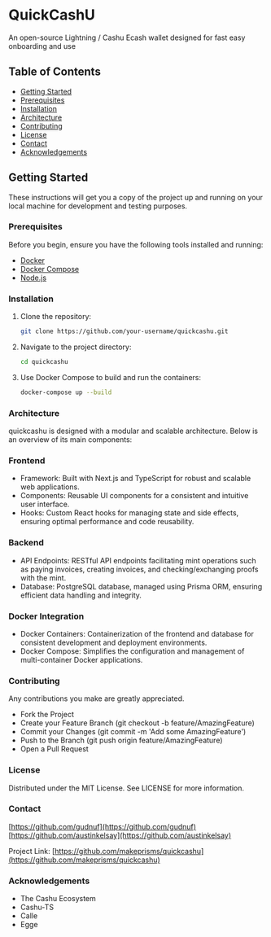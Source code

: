 # QuickCashU

An open-source Lightning / Cashu Ecash wallet designed for fast easy onboarding and use

## Table of Contents

- [Getting Started](#getting-started)
- [Prerequisites](#prerequisites)
- [Installation](#installation)
- [Architecture](#architecture)
- [Contributing](#contributing)
- [License](#license)
- [Contact](#contact)
- [Acknowledgements](#acknowledgements)

## Getting Started

These instructions will get you a copy of the project up and running on your local machine for development and testing purposes.

### Prerequisites

Before you begin, ensure you have the following tools installed and running:

- [Docker](https://www.docker.com/)
- [Docker Compose](https://docs.docker.com/compose/)
- [Node.js](https://nodejs.org/en/)

### Installation

1. Clone the repository:
   ```bash
   git clone https://github.com/your-username/quickcashu.git
   
2. Navigate to the project directory:

    ```bash
    cd quickcashu

3. Use Docker Compose to build and run the containers:

    ```bash
    docker-compose up --build

### Architecture

quickcashu is designed with a modular and scalable architecture. Below is an overview of its main components:

### Frontend
- Framework: Built with Next.js and TypeScript for robust and scalable web applications.
- Components: Reusable UI components for a consistent and intuitive user interface.
- Hooks: Custom React hooks for managing state and side effects, ensuring optimal performance and code reusability.

### Backend
- API Endpoints: RESTful API endpoints facilitating mint operations such as paying invoices, creating invoices, and checking/exchanging proofs with the mint.
- Database: PostgreSQL database, managed using Prisma ORM, ensuring efficient data handling and integrity.

### Docker Integration
- Docker Containers: Containerization of the frontend and database for consistent development and deployment environments.
- Docker Compose: Simplifies the configuration and management of multi-container Docker applications.

### Contributing

Any contributions you make are greatly appreciated.
- Fork the Project
- Create your Feature Branch (git checkout -b feature/AmazingFeature)
- Commit your Changes (git commit -m 'Add some AmazingFeature')
- Push to the Branch (git push origin feature/AmazingFeature)
- Open a Pull Request

### License

Distributed under the MIT License. See LICENSE for more information.

### Contact

[https://github.com/gudnuf](https://github.com/gudnuf)
[https://github.com/austinkelsay](https://github.com/austinkelsay)

Project Link: [https://github.com/makeprisms/quickcashu](https://github.com/makeprisms/quickcashu)

### Acknowledgements
- The Cashu Ecosystem
- Cashu-TS
- Calle
- Egge
